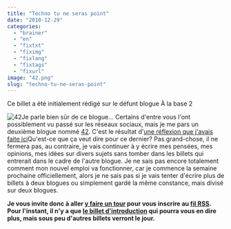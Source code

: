 ```yaml
---
title: "Techno tu ne seras point"
date: "2010-12-29"
categories: 
  - "brainer"
  - "en"
  - "fixtxt"
  - "fiximg"
  - "fixlang"
  - "fixtags"
  - "fixurl"
image: "42.png"
slug: "techno-tu-ne-seras-point"
---
```


Ce billet a été initialement rédigé sur le défunt blogue À la base 2

![](images/42.png "42")Je parle bien sûr de ce blogue... Certains d'entre vous l'ont possiblement vu passé sur les réseaux sociaux, mais je me pars un deuxième blogue nommé [42](https://quarantedeux.ca "Blogue techno de Frédéric Harper"). C'est le résultat d'[une réflexion que j'avais faite ici](https://fred.dev/modifier-la-vocation-de-ce-blogue-ou/ "Modifier la vocation de ce blogue ou…")Qu'est-ce que ça veut dire pour ce dernier? Pas grand-chose, il ne fermera pas, au contraire, je vais continuer à y écrire mes pensées, mes opinions, mes idées sur divers sujets sans tomber dans les billets qui entrerait dans le cadre de l'autre blogue. Je ne sais pas encore totalement comment mon nouvel emploi va fonctionner, car je commence la semaine prochaine officiellement, alors je ne sais pas si je vais tenter d'écrire plus de billets à deux blogues ou simplement gardé la même constance, mais divisé sur deux blogues.

**Je vous invite donc à aller [y faire un tour](https://quarantedeux.ca "Blogue 42") pour vous inscrire au [fil RSS](https://feeds.feedburner.com/quanrantedeux "Fil RSS de 42"). Pour l'instant, il n'y a que [le billet d'introduction](https://quarantedeux.ca/2010/12/26/42-encore-un-autre-blogue/ "Le billet d'introduction de 42") qui pourra vous en dire plus, mais sous peu d'autres billets verront le jour.**
